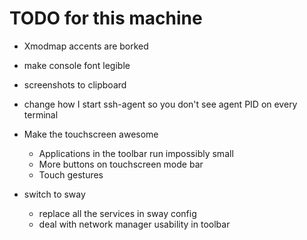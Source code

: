 # TODO for this machine

* Xmodmap accents are borked
* make console font legible
* screenshots to clipboard
* change how I start ssh-agent so you don't see agent PID on every terminal

* Make the touchscreen awesome
  * Applications in the toolbar run impossibly small
  * More buttons on touchscreen mode bar
  * Touch gestures

* switch to sway
  * replace all the services in sway config
  * deal with network manager usability in toolbar
